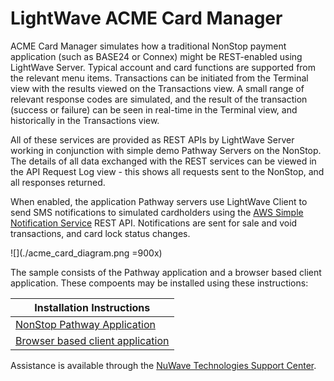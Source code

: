 # LightWave ACME Card Manager
ACME Card Manager simulates how a traditional NonStop payment application (such as BASE24 or Connex) might be REST-enabled using LightWave Server. Typical account and card functions are supported from the relevant menu items. Transactions can be initiated from the Terminal view with the results viewed on the Transactions view. A small range of relevant response codes are simulated, and the result of the transaction (success or failure) can be seen in real-time in the Terminal view, and historically in the Transactions view.

All of these services are provided as REST APIs by LightWave Server working in conjunction with simple demo Pathway Servers on the NonStop. The details of all data exchanged with the REST services can be viewed in the API Request Log view - this shows all requests sent to the NonStop, and all responses returned.

When enabled, the application Pathway servers use LightWave Client to send SMS notifications to simulated cardholders using the [AWS Simple Notification Service](https://aws.amazon.com/sns) REST API. Notifications are sent for sale and void transactions, and card lock status changes.

![](./acme_card_diagram.png =900x)

The sample consists of the Pathway application and a browser based client application. These compoents may be installed using these instructions:

| Installation Instructions |
| -- | 
| [NonStop Pathway Application](service) |
| [Browser based client application](web-app) |


Assistance is available through the [NuWave Technologies Support Center](http://support.nuwavetech.com).

